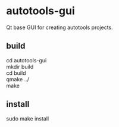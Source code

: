 # autotools-gui
Qt base GUI for creating autotools projects. 
## build
cd autotools-gui  
mkdir build  
cd build  
qmake ../  
make  
## install
sudo make install
